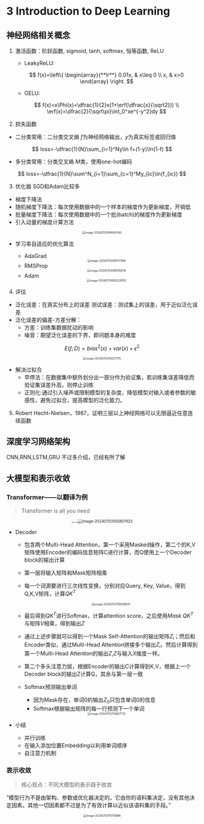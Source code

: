 # 3 Introduction to Deep Learning

## 神经网络相关概念

1. 激活函数：阶跃函数, sigmoid, tanh, softmax, 恒等函数, ReLU

   - LeakyReLU:

   $$
   f(x)=\left\{  
                \begin{array}{**lr**}  
                0.01x, & x\leq 0 \\
                x, & x>0
                \end{array}  
   \right.  
   $$

   - GELU:

   $$
   f(x)=x\Phi(x)=\dfrac{1}{2}x(1+\erf(\dfrac{x}{\sqrt2})) \\
   \erf(x)=\dfrac{2}{\sqrt\pi}\int_0^xe^{-y^2}dy
   $$

2. 损失函数

- 二分类常用：二分类交叉熵 $f$为神经网络输出，$y$为真实标签或回归值

$$
loss=-\dfrac{1}{N}\sum_{i=1}^Ny\ln f+(1-y)\ln(1-f)
$$

- 多分类常用：分类交叉熵 $M$类，使用one-hot编码

$$
loss=-\dfrac{1}{N}\sum^N_{i=1}\sum_{c=1}^My_{ic}\ln(f_{ic})
$$

3. 优化器 SGD和Adam比较多

- 梯度下降法
- 随机梯度下降法：每次使用数据中的一个样本的梯度作为更新梯度，开销低
- 批量梯度下降法：每次使用数据中的一个批(batch)的梯度作为更新梯度
- 引入动量的梯度计算方法

<div align="center"><img src="https://pixe1ran9e.oss-cn-hangzhou.aliyuncs.com/image-20240703094943140.png" alt="image-20240703094943140" style="zoom:50%;" /> </div>

- 学习率自适应的优化算法

  - AdaGrad

  <div align="center"><img src="https://pixe1ran9e.oss-cn-hangzhou.aliyuncs.com/image-20240703095117566.png" alt="image-20240703095117566" style="zoom:50%;" /> </div>

  - RMSProp

  <div align="center"><img src="https://pixe1ran9e.oss-cn-hangzhou.aliyuncs.com/image-20240703095155019.png" alt="image-20240703095155019" style="zoom: 50%;" /> </div>

  - Adam

  <div align="center"><img src="https://pixe1ran9e.oss-cn-hangzhou.aliyuncs.com/image-20240703095228782.png" alt="image-20240703095228782" style="zoom:50%;" /> </div>

4. 评估

- 泛化误差：在真实分布上的误差 测试误差：测试集上的误差，用于近似泛化误差
- 泛化误差的偏差-方差分解：
  - 方差：训练集数据扰动的影响
  - 噪音：期望泛化误差的下界，即问题本身的难度

$$
E(f;D)=bias^2(x)+var(x)+\epsilon^2
$$

<div align="center"><img src="https://pixe1ran9e.oss-cn-hangzhou.aliyuncs.com/image-20240703100217175.png" alt="image-20240703100217175" style="zoom:50%;" /> </div>

- 解决过拟合
  - 早停法：在数据集中额外划分出一部分作为验证集，若训练集误差降低而验证集误差升高，则停止训练
  - 正则化:通过引入噪声或限制模型的复杂度，降低模型对输入或者参数的敏感性，避免过拟合，提高模型的泛化能力。

5. Robert Hecht-Nielsen，1987，证明三层以上神经网络可以无限逼近任意连续函数

## 深度学习网络架构

CNN,RNN,LSTM,GRU 不过多介绍，已经有所了解

## 大模型和表示收敛

### Transformer——以翻译为例

> Transformer is all you need

<div align="center"><img src="https://pixe1ran9e.oss-cn-hangzhou.aliyuncs.com/image-20240703105418021.png" alt="decoder" style="zoom: 25%;" /><img src="https://pixe1ran9e.oss-cn-hangzhou.aliyuncs.com/image-20240703105907923.png" alt="image-20240703105907923" style="zoom: 70%;" /> </div>

- Decoder

  - 包含两个Multi-Head Attention，第一个采用Masked操作，第二个的K,V矩阵使用Encoder的编码信息矩阵C进行计算，而Q使用上一个Decoder block的输出计算

  - 第一层将输入矩阵和Mask矩阵相乘

  - 每一个词源要进行三次线性变换，分别对应Query, Key, Value，得到Q,K,V矩阵，计算$QK^T$

    <div align="center"><img src="https://pixe1ran9e.oss-cn-hangzhou.aliyuncs.com/image-20240703110026670.png" alt="image-20240703110026670" style="zoom:50%;" /> </div>

  - 最后得到$QK^T$进行Softmax，计算attention score，之后使用$Mask\ QK^T$与矩阵$V$相乘，得到输出$Z$

  - 通过上述步骤就可以得到一个Mask Self-Attention的输出矩阵$Z_i$；然后和Encoder类似，通过Multi-Head Attention拼接多个输出$Z_i$，然后计算得到第一个Multi-Head Attention的输出$Z$,$Z$与输入$X$维度一样。

  - 第二个多头注意力层，根据Encoder的输出C计算得到K,V，根据上一个Decoder block的输出Z计算Q，其余与第一层一致

  - Softmax预测输出单词

    - 因为Mask存在，单词0的输出$Z_0$只包含单词0的信息
    - Softmax根据输出矩阵的每一行预测下一个单词

  <div align="center"><img src="https://pixe1ran9e.oss-cn-hangzhou.aliyuncs.com/image-20240703110657772.png" alt="image-20240703110657772" style="zoom: 50%;" /> </div>

- 小结

  - 并行训练
  - 在输入添加位置Embedding以利用单词顺序
  - 自注意力机制

### 表示收敛

> 核心观点：不同大模型的表示趋于收敛

“模型行为不是由架构、参数或优化器决定的。它由你的语料集决定，没有其他决定因素。其他一切因素都不过是为了有效计算以近似该语料集的手段。”

<div align="center"><img src="https://pixe1ran9e.oss-cn-hangzhou.aliyuncs.com/image-20240703111714666.png" alt="image-20240703111714666" style="zoom:50%;" /> </div>
